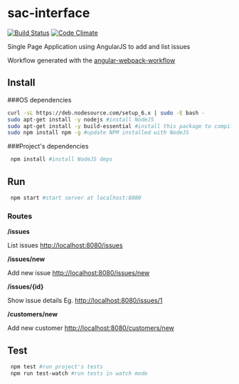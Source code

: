 
# sac-interface

[![Build Status](https://travis-ci.org/rai200890/sac-interface.svg)](https://travis-ci.org/rai200890/sac-interface)
[![Code Climate](https://codeclimate.com/github/rai200890/sac-interface/badges/gpa.svg)](https://codeclimate.com/github/rai200890/sac-interface)

Single Page Application using AngularJS to add and list issues

Workflow generated with the [angular-webpack-workflow](https://github.com/preboot/angular-webpack)

## Install

###OS dependencies

```bash
curl -sL https://deb.nodesource.com/setup_6.x | sudo -E bash -
sudo apt-get install -y nodejs #install NodeJS
sudo apt-get install -y build-essential #install this package to compile and install native addons from npm
sudo npm install npm -g #update NPM installed with NodeJS
```

###Project's dependencies

```bash
 npm install #install NodeJS deps
```

## Run

```bash
 npm start #start server at localhost:8080
```
### Routes

**/issues**

List issues [http://localhost:8080/issues](http://localhost:8080/issues)

**/issues/new**

Add new issue [http://localhost:8080/issues/new](http://localhost:8080/issues/new)

**/issues/{id}**

Show issue details Eg. [http://localhost:8080/issues/1](http://localhost:8080/issues/1)

**/customers/new**

Add new customer [http://localhost:8080/customers/new](http://localhost:8080/customers/new)

## Test

```bash
 npm test #run project's tests
 npm run test-watch #run tests in watch mode
```
